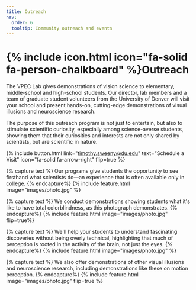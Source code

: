 ```yaml
---
title: Outreach
nav:
  order: 6
  tooltip: Community outreach and events
---
```


# {% include icon.html icon="fa-solid fa-person-chalkboard" %}Outreach

The VPEC Lab gives demonstrations of vision science to elementary, middle-school and high-school students. Our director, lab members and a team of graduate student volunteers from the University of Denver will visit your school and present hands-on, cutting-edge demonstrations of visual illusions and neuroscience research.

The purpose of this outreach program is not just to entertain, but also to stimulate scientific curiosity, especially among science-averse students, showing them that their curiosities and interests are not only shared by scientists, but are scientific in nature.

{%
  include button.html
  link="timothy.sweeny@du.edu"
  text="Schedule a Visit"
  icon="fa-solid fa-arrow-right"
  flip=true
%}

{% capture text %}
Our programs give students the opportunity to see firsthand what scientists do—an experience that is often available only in college.
{% endcapture%}
{% include feature.html image="images/photo.jpg" %}

{% capture text %}
We conduct demonstrations showing students what it's like to have total colorblindness, as this photograph demonstrates.
{% endcapture%}
{% include feature.html image="images/photo.jpg" flip=true%}

{% capture text %}
We'll help your students to understand fascinating discoveries without being overly technical, highlighting that much of perception is rooted in the activity of the brain, not just the eyes.
{% endcapture%}
{% include feature.html image="images/photo.jpg" %}

{% capture text %}
We also offer demonstrations of other visual illusions and neuroscience research, including demonstrations like these on motion perception.
{% endcapture%}
{% include feature.html image="images/photo.jpg" flip=true %}
